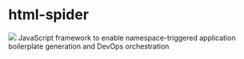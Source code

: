 # html-spider
<img src="https://cmdimkpa.github.io/spider.jpg"/>
JavaScript framework to enable namespace-triggered application boilerplate generation and DevOps orchestration
